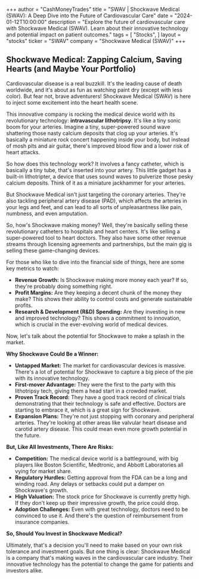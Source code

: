 +++
author = "CashMoneyTrades"
title = "SWAV |  Shockwave Medical (SWAV): A Deep Dive into the Future of Cardiovascular Care"
date = "2024-01-12T10:00:00"
description = "Explore the future of cardiovascular care with Shockwave Medical (SWAV). Learn about their innovative technology and potential impact on patient outcomes."
tags = [
"Stocks",
]
layout = "stocks"
ticker = "SWAV"
company = "Shockwave Medical (SWAV)"
+++
        


## Shockwave Medical: Zapping Calcium, Saving Hearts (and Maybe Your Portfolio)

Cardiovascular disease is a real buzzkill. It's the leading cause of death worldwide, and it's about as fun as watching paint dry (except with less color). But fear not, brave adventurers! Shockwave Medical (SWAV) is here to inject some excitement into the heart health scene. 

This innovative company is rocking the medical device world with its revolutionary technology: **intravascular lithotripsy**. It's like a tiny sonic boom for your arteries. Imagine a tiny, super-powered sound wave shattering those nasty calcium deposits that clog up your arteries. It's basically a miniature rock concert happening inside your body, but instead of mosh pits and air guitar, there's improved blood flow and a lower risk of heart attacks.

So how does this technology work? It involves a fancy catheter, which is basically a tiny tube, that's inserted into your artery. This little gadget has a built-in lithotripter, a device that uses sound waves to pulverize those pesky calcium deposits. Think of it as a miniature jackhammer for your arteries.

But Shockwave Medical isn't just targeting the coronary arteries. They're also tackling peripheral artery disease (PAD), which affects the arteries in your legs and feet, and can lead to all sorts of unpleasantness like pain, numbness, and even amputation. 

So, how's Shockwave making money? Well, they're basically selling these revolutionary catheters to hospitals and heart centers. It's like selling a super-powered tool to heart doctors. They also have some other revenue streams through licensing agreements and partnerships, but the main gig is selling these game-changing devices.

For those who like to dive into the financial side of things, here are some key metrics to watch:

* **Revenue Growth:** Is Shockwave making more money each year? If so, they're probably doing something right.
* **Profit Margins:** Are they keeping a decent chunk of the money they make? This shows their ability to control costs and generate sustainable profits.
* **Research & Development (R&D) Spending:** Are they investing in new and improved technology? This shows a commitment to innovation, which is crucial in the ever-evolving world of medical devices.

Now, let's talk about the potential for Shockwave to make a splash in the market. 

**Why Shockwave Could Be a Winner:**

* **Untapped Market:** The market for cardiovascular devices is massive. There's a lot of potential for Shockwave to capture a big piece of the pie with its innovative technology.
* **First-mover Advantage:** They were the first to the party with this lithotripsy tech, giving them a head start in a crowded market.
* **Proven Track Record:** They have a good track record of clinical trials demonstrating that their technology is safe and effective. Doctors are starting to embrace it, which is a great sign for Shockwave.
* **Expansion Plans:** They're not just stopping with coronary and peripheral arteries. They're looking at other areas like valvular heart disease and carotid artery disease. This could mean even more growth potential in the future.

**But, Like All Investments, There Are Risks:**

* **Competition:** The medical device world is a battleground, with big players like Boston Scientific, Medtronic, and Abbott Laboratories all vying for market share. 
* **Regulatory Hurdles:** Getting approval from the FDA can be a long and winding road. Any delays or setbacks could put a damper on Shockwave's growth.
* **High Valuation:** The stock price for Shockwave is currently pretty high. If they don't keep up their impressive growth, the price could drop.
* **Adoption Challenges:** Even with great technology, doctors need to be convinced to use it. And there's the question of reimbursement from insurance companies.

**So, Should You Invest in Shockwave Medical?**

Ultimately, that's a decision you'll need to make based on your own risk tolerance and investment goals. But one thing is clear: Shockwave Medical is a company that's making waves in the cardiovascular care industry. Their innovative technology has the potential to change the game for patients and investors alike. 

        